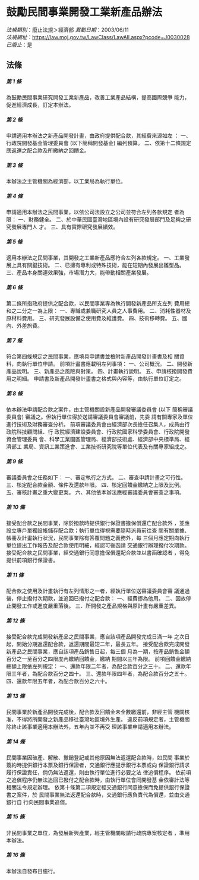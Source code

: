 # 鼓勵民間事業開發工業新產品辦法

*法規類別*：廢止法規＞經濟部
*異動日期*：2003/06/11  
*法規網址*：https://law.moj.gov.tw/LawClass/LawAll.aspx?pcode=J0030028
*已廢止*：是


## 法條
##### 第 1 條
為鼓勵民間事業研究開發工業新產品，改善工業產品結構，提高國際競爭
能力，促進經濟成長，訂定本辦法。

##### 第 2 條
申請適用本辦法之新產品開發計畫，由政府提供配合款，其經費來源如左
：
一、行政院開發基金管理委員會 (以下簡稱開發基金) 編列預算。
二、依第十二條規定應返還之配合款及所繳納之回饋金。


##### 第 3 條
本辦法之主管機關為經濟部，以工業局為執行單位。

##### 第 4 條
申請適用本辦法之民間事業，以依公司法設立之公司並符合左列各款規定
者為限：
一、財務健全。
二、於中華民國臺灣地區境內設有研究發展部門及足夠之研究發展專門人
    才。
三、具有實際研究發展績效。


##### 第 5 條
適用本辦法之民間事業，其開發之工業新產品應符合左列各款規定。
一、工業發展上具有關鍵技術。
二、已擁有專利或特殊技術，能在短期內發展出雛型品。
三、產品本身關連效果強，市場潛力大，能帶動相關產業發展。


##### 第 6 條
第二條所指政府提供之配合款，以民間事業專為執行開發新產品所支左列
費用總和之二分之一為上限：
一、專職或兼職研究人員之人事費用。
二、消耗性器材及原材料費用。
三、研究發展設備之使用費及維護費。
四、技術移轉費。
五、國內、外差旅費。


##### 第 7 條
符合第四條規定之民間事業，應填具申請書並檢附新產品開發計畫書及相
關資料，向執行單位申請。
前項計畫書應載明左列事項：
一、公司概況。
二、開發新產品說明。
三、新產品之風險與對策。
四、計畫執行說明。
五、申請核撥開發費用之明細。
申請書及新產品開發計畫書之格式與內容等，由執行單位訂定之。


##### 第 8 條
依本辦法申請配合款之案件，由主管機關設新產品開發審議委員會 (以下
簡稱審議委員會) 審議之。但執行單位得於送請審議委員會審議前，先委
請有關專家及單位進行技術及財務審查分析。
前項審議委員會由經濟部次長擔任召集人，成員由行政院科技顧問組、行
政院經濟建設委員會、行政院國家科學委員會、行政院開發資金管理委員
會、科學工業園區管理局、經濟部技術處、經濟部中央標準局、經濟部工
業局、資訊工業策進會、工業技術研究院等單位代表及有關專家組成之。

##### 第 9 條
審議委員會之任務如下：
一、審定執行之方式。
二、審查申請計畫之可行性。
三、核定配合款金額、條件及還款年限。
四、核定回饋金繳納之上限及比例。
五、審核計畫之重大變更案。
六、其他依本辦法應經審議委員會審查之事項。


##### 第 10 條
接受配合款之民間事業，除於撥款時提供銀行保證書擔保償還亡配合款外
，並應設立專戶單獨設帳儲存配合款；執行單位得視需要隨時派員前往查
閱有關單據、帳冊及計畫執行狀況，民間事業除有答覆問題之義務外，每
三個月應定期向執行單位提出工作報告及配合款使用明細，經認可後函請
交通銀行辦理撥付次期款。
接受配合款之民間事業，經交通銀行同意擔保償還配合款並以書函確認者
，得免提供前項銀行保證書。

##### 第 11 條
配合款之使用及計畫執行有左列情形之一者，經執行單位送審議委員會審
議通過後，停止撥付次期款，並追回已撥付之配合款：
一、經費挪為他用。
二、因故停止開發工作或進度嚴重落後。
三、所開發之產品規格與原計畫有嚴重差異。


##### 第 12 條
接受配合款完成開發新產品之民間事業，應自該項產品開發完成日滿一年
之次日起，開始分期返還配合款，返還期間最短二年，最長五年。
接受配合款完成開發新產品之民間事業，應自該項產品銷售日起，每三個
月為一期，按產品銷售金額百分之一至百分之四限度內繳納回饋金，繳納
期間以三年為限。
前項回饋金繳納總額上限依左列規定：
一、還款年限二年者，為配合款百分之三十。
二、還款年限三年者，為配合款百分之四十。
三、還款年限四年者，為配合款百分之五十。
四、還款年限五年者，為配合款百分之六十。


##### 第 13 條
民間事業於新產品開發完成後，配合款及回饋金未全數繳還前，非經主管
機關核准，不得將所開發之新產品移往臺灣地區境外生產。
違反前項規定者，主管機關除終止該事業適用本辦法外，五年內並不再受
理該事業申請適用本辦法。

##### 第 14 條
民間事業因破產、解散、撤銷登記或其他原因無法返還配合款時，如民間
事業於簽約時提供銀行本票及銀行保證者，交通銀行應提示銀行本票或向
保證銀行請求履行保證責任，倘仍無法返還，則由執行單位進行必要之法
律追償程序。
依前項之追償程序仍無法追回已撥付之配合款時，由執行單位會同開發基
金依審計法等相關法令規定辦理。
依第十條第二項規定經交通銀行同意擔保而免提供銀行保證書之案件，於
民間事業無法返還配合款時，交通銀行應負責代為償還，並由交通銀行自
行向民間事業追償。

##### 第 15 條
非民間事業之單位，為發展新興產業，經主管機關報請行政院專案核定者
，準用本辦法。

##### 第 16 條
本辦法自發布日施行。


